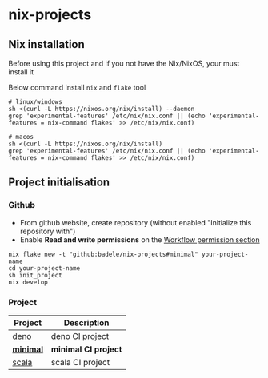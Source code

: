 # nix-projects

## Nix installation

Before using this project and if you not have the Nix/NixOS, your must install it

Below command install `nix` and `flake` tool

```shell
# linux/windows
sh <(curl -L https://nixos.org/nix/install) --daemon
grep 'experimental-features' /etc/nix/nix.conf || (echo 'experimental-features = nix-command flakes' >> /etc/nix/nix.conf)

# macos 
sh <(curl -L https://nixos.org/nix/install)
grep 'experimental-features' /etc/nix/nix.conf || (echo 'experimental-features = nix-command flakes' >> /etc/nix/nix.conf)
```
## Project initialisation

### Github

- From github website, create repository (without enabled
"Initialize this repository with")
- Enable **Read and write permissions** on the [Workflow permission section](
<https://github.com/badele/test/settings/actions>)

```shell
nix flake new -t "github:badele/nix-projects#minimal" your-project-name
cd your-project-name
sh init_project
nix develop
```

### Project

| Project                         | Description            |
| ---------------------------     | ------------------     |
| [deno](projects/deno)           | deno CI project        |
| [**minimal**](projects/minimal) | **minimal CI project** |
| [scala](projects/scala)         | scala CI project       |

